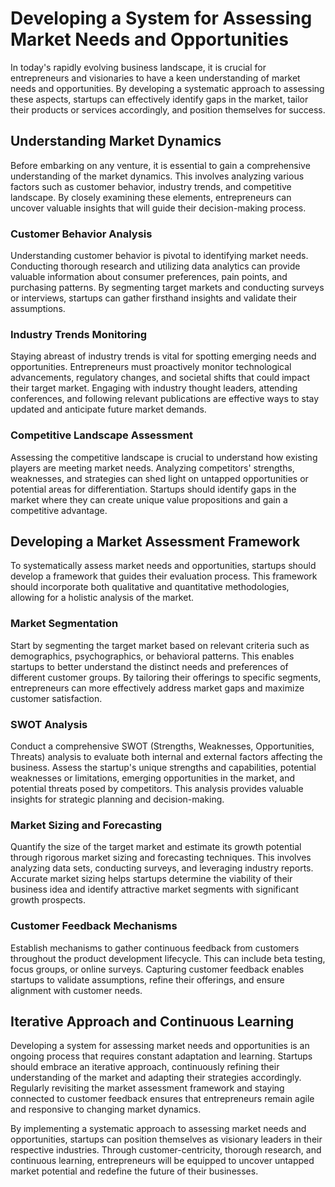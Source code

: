 Developing a System for Assessing Market Needs and Opportunities
===========================================================================

In today's rapidly evolving business landscape, it is crucial for entrepreneurs and visionaries to have a keen understanding of market needs and opportunities. By developing a systematic approach to assessing these aspects, startups can effectively identify gaps in the market, tailor their products or services accordingly, and position themselves for success.

Understanding Market Dynamics
-----------------------------

Before embarking on any venture, it is essential to gain a comprehensive understanding of the market dynamics. This involves analyzing various factors such as customer behavior, industry trends, and competitive landscape. By closely examining these elements, entrepreneurs can uncover valuable insights that will guide their decision-making process.

### Customer Behavior Analysis

Understanding customer behavior is pivotal to identifying market needs. Conducting thorough research and utilizing data analytics can provide valuable information about consumer preferences, pain points, and purchasing patterns. By segmenting target markets and conducting surveys or interviews, startups can gather firsthand insights and validate their assumptions.

### Industry Trends Monitoring

Staying abreast of industry trends is vital for spotting emerging needs and opportunities. Entrepreneurs must proactively monitor technological advancements, regulatory changes, and societal shifts that could impact their target market. Engaging with industry thought leaders, attending conferences, and following relevant publications are effective ways to stay updated and anticipate future market demands.

### Competitive Landscape Assessment

Assessing the competitive landscape is crucial to understand how existing players are meeting market needs. Analyzing competitors' strengths, weaknesses, and strategies can shed light on untapped opportunities or potential areas for differentiation. Startups should identify gaps in the market where they can create unique value propositions and gain a competitive advantage.

Developing a Market Assessment Framework
----------------------------------------

To systematically assess market needs and opportunities, startups should develop a framework that guides their evaluation process. This framework should incorporate both qualitative and quantitative methodologies, allowing for a holistic analysis of the market.

### Market Segmentation

Start by segmenting the target market based on relevant criteria such as demographics, psychographics, or behavioral patterns. This enables startups to better understand the distinct needs and preferences of different customer groups. By tailoring their offerings to specific segments, entrepreneurs can more effectively address market gaps and maximize customer satisfaction.

### SWOT Analysis

Conduct a comprehensive SWOT (Strengths, Weaknesses, Opportunities, Threats) analysis to evaluate both internal and external factors affecting the business. Assess the startup's unique strengths and capabilities, potential weaknesses or limitations, emerging opportunities in the market, and potential threats posed by competitors. This analysis provides valuable insights for strategic planning and decision-making.

### Market Sizing and Forecasting

Quantify the size of the target market and estimate its growth potential through rigorous market sizing and forecasting techniques. This involves analyzing data sets, conducting surveys, and leveraging industry reports. Accurate market sizing helps startups determine the viability of their business idea and identify attractive market segments with significant growth prospects.

### Customer Feedback Mechanisms

Establish mechanisms to gather continuous feedback from customers throughout the product development lifecycle. This can include beta testing, focus groups, or online surveys. Capturing customer feedback enables startups to validate assumptions, refine their offerings, and ensure alignment with customer needs.

Iterative Approach and Continuous Learning
------------------------------------------

Developing a system for assessing market needs and opportunities is an ongoing process that requires constant adaptation and learning. Startups should embrace an iterative approach, continuously refining their understanding of the market and adapting their strategies accordingly. Regularly revisiting the market assessment framework and staying connected to customer feedback ensures that entrepreneurs remain agile and responsive to changing market dynamics.

By implementing a systematic approach to assessing market needs and opportunities, startups can position themselves as visionary leaders in their respective industries. Through customer-centricity, thorough research, and continuous learning, entrepreneurs will be equipped to uncover untapped market potential and redefine the future of their businesses.

